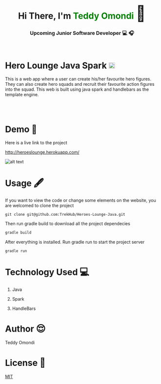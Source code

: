 <link
      rel="stylesheet"
      href="https://cdnjs.cloudflare.com/ajax/libs/font-awesome/6.0.0-beta2/css/all.min.css"
      integrity="sha512-YWzhKL2whUzgiheMoBFwW8CKV4qpHQAEuvilg9FAn5VJUDwKZZxkJNuGM4XkWuk94WCrrwslk8yWNGmY1EduTA=="
      crossorigin="anonymous"
      referrerpolicy="no-referrer"
    />

<div style="text-align: center; ">
        <div>
            <h1>Hi There, I'm <span style="color: green; ">Teddy Omondi</span> <span style='font-size:50px;'> &#128075</span></h1>
            <h3>Upcoming Junior Software Developer &#128187; &#127911;</h3>
        </div>
        
</div>
<br>

# Hero Lounge Java Spark <span style='font-size:30px;'> <img height="20" class="mx-1" id="logo-img" src="./images/icons/shop-solid.svg" alt=""></span> 
This is a web app where a user can create his/her favourite hero figures. They can also create hero
squads and recruit  their favourite action figures into the squad. This web is built using
java spark and handlebars as the template engine.

<br>







<br>


# Demo &#128273;

Here is a live link to the project 


http://heroeslounge.herokuapp.com/

![alt text](public/images/screen1.png)

# Usage <span style='font-size:30px;'>🖋</span> 
If you want to view the code or change some elements on the website, you are welcomed to clone the project

```git
git clone git@github.com:TrekHub/Heroes-Lounge-Java.git

```

Then run gradle  build to download all the project dependecies
```java
gradle build

```

After everything is installed. Run gradle run to start the project server

```java
gradle run
```


# Technology Used <span style='font-size:30px;'>&#128187;</span> 

1. Java

2. Spark

3. HandleBars



# Author <span style='font-size:30px;'>&#128524;</span> 

Teddy Omondi 

# License  <span style='font-size:30px;'>🔐</span> 
[MIT](https://choosealicense.com/licenses/mit/)